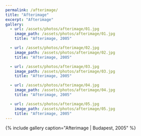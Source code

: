 ```yaml
---
permalink: /afterimage/
title: "Afterimage"
excerpt: "Afterimage"
gallery:
  - url: /assets/photos/afterimage/01.jpg
    image_path: /assets/photos/afterimage/01.jpg
    title: "Afterimage, 2005"

  - url: /assets/photos/afterimage/02.jpg
    image_path: /assets/photos/afterimage/02.jpg
    title: "Afterimage, 2005"

  - url: /assets/photos/afterimage/03.jpg
    image_path: /assets/photos/afterimage/03.jpg
    title: "Afterimage, 2005"

  - url: /assets/photos/afterimage/04.jpg
    image_path: /assets/photos/afterimage/04.jpg
    title: "Afterimage, 2005"

  - url: /assets/photos/afterimage/05.jpg
    image_path: /assets/photos/afterimage/05.jpg
    title: "Afterimage, 2005"
---
```


{% include gallery caption="Afterimage \| Budapest, 2005" %}
